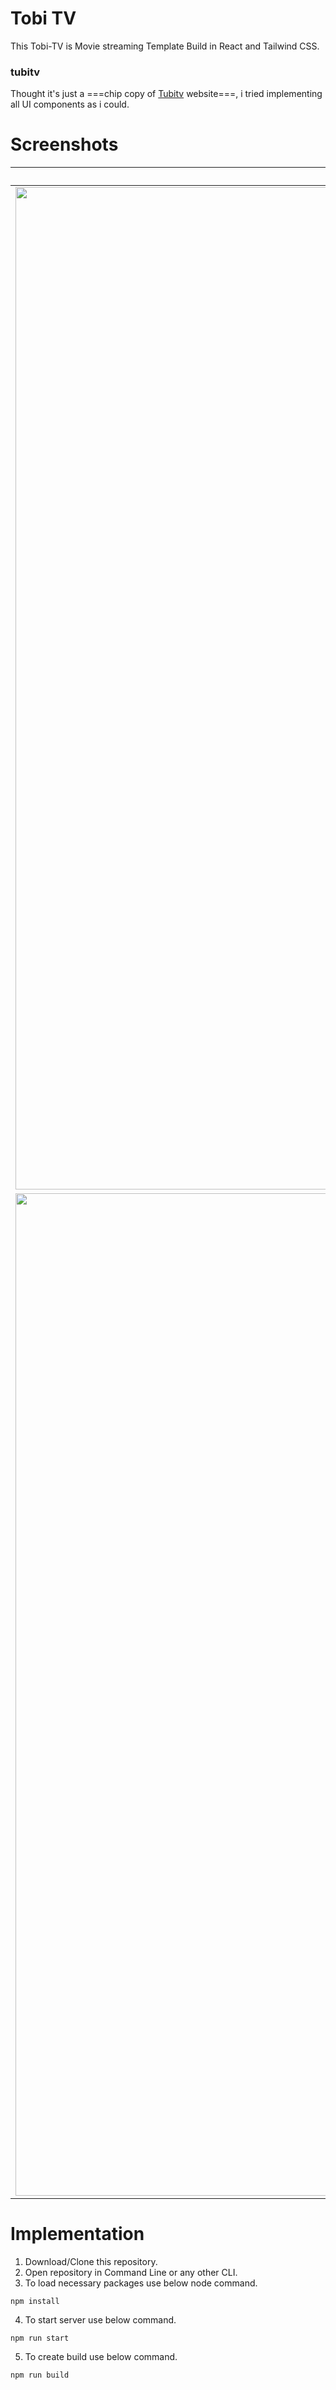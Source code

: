 #  Tobi TV

This Tobi-TV is Movie streaming Template Build in React and Tailwind CSS.

### tubitv
Thought it's just a ===chip copy of [Tubitv](https://tubitv.com/home) website===,
i tried implementing all UI components as i could.

#  Screenshots
| Header | Sections |
|:-------------------------:|:-------------------------:|
|<img width="1604" alt="screen shot 2017-08-07 at 12 18 15 pm" src="https://tobi-tv.web.app/readme_images/Desktop/desktop1.png">|<img width="1604" alt="screen shot 2017-08-07 at 12 18 15 pm" src="https://tobi-tv.web.app/readme_images/Desktop/desktop2.png">|
|<img width="1604" alt="screen shot 2017-08-07 at 12 18 15 pm" src="https://tobi-tv.web.app/readme_images/Mobile/mobile1.png">|<img width="1604" alt="screen shot 2017-08-07 at 12 18 15 pm" src="https://tobi-tv.web.app/readme_images/Mobile/mobile2.png">|


# ####
#  Implementation

1. Download/Clone this repository.
2. Open repository in Command Line or any other CLI.
3. To load necessary packages use below node command.
```
npm install
```
4. To start server use below command.
```
npm run start
```
5. To create build use below command.
```
npm run build
```

# ########################################################

